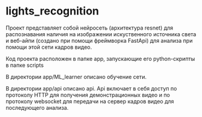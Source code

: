 # lights_recognition

Проект представляет собой нейросеть (архитектура resnet) для распознавания наличия на изображении искуственного источника света и веб-айпи (создано при помощи фреймворка FastApi) для анализа при помощи этой сети кадров видео. 

Код проекта расположен в папке app, запускающие его python-скрипты в папке scripts

В директории app/ML_learner описано обучение сети.

В директории app/api описано api. Api включает в себя доступ по протоколу HTTP для получения демонстрационных видео и по протоколу websocket для передачи на сервер кадров видео для последующего анализа.
